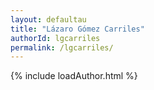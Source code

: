 ```yaml
---
layout: defaultau
title: "Lázaro Gómez Carriles"
authorId: lgcarriles
permalink: /lgcarriles/
---
```

{% include loadAuthor.html %}
<script>
    $(document).ready(function(){
        showAuthorBio('{{ page.authorId }}');
   });
</script>